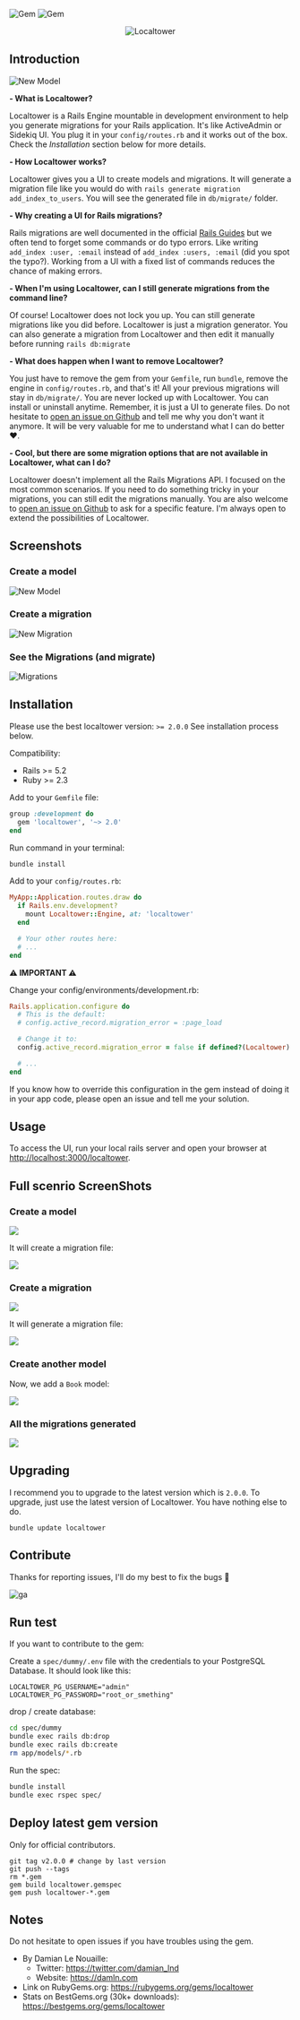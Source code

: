 ![Gem](https://img.shields.io/gem/v/localtower) ![Gem](https://img.shields.io/gem/dt/localtower?label=gem%20downloads)

<p align="center">
<img src="https://raw.githubusercontent.com/damln/localtower/0f279b82e9a7701b9f0aab21a8e4561468535046/public/com/twitter-cover-2.png" alt="Localtower">
</p>

## Introduction

![New Model](https://raw.githubusercontent.com/damln/localtower/react/public/screenshots/v2.0.0/Screenshot%202024-11-18%20at%2022.44.30.jpg)

**- What is Localtower?**

Localtower is a Rails Engine mountable in development environment to help you generate migrations for your Rails application.
It's like ActiveAdmin or Sidekiq UI.
You plug it in your `config/routes.rb` and it works out of the box.
Check the _Installation_ section below for more details.

**- How Localtower works?**

Localtower gives you a UI to create models and migrations. It will generate a migration file like you would do with `rails generate migration add_index_to_users`. You will see the generated file in `db/migrate/` folder.

**- Why creating a UI for Rails migrations?**

Rails migrations are well documented in the official [Rails Guides](https://guides.rubyonrails.org/active_record_migrations.html) but we often tend to forget some commands or do typo errors. Like writing `add_index :user, :email` instead of `add_index :users, :email` (did you spot the typo?). Working from a UI with a fixed list of commands reduces the chance of making errors.

**- When I'm using Localtower, can I still generate migrations from the command line?**

Of course! Localtower does not lock you up. You can still generate migrations like you did before. Localtower is just a migration generator. You can also generate a migration from Localtower and then edit it manually before running `rails db:migrate`

**- What does happen when I want to remove Localtower?**

You just have to remove the gem from your `Gemfile`, run `bundle`, remove the engine in `config/routes.rb`, and that's it! All your previous migrations will stay in `db/migrate/`. You are never locked up with Localtower. You can install or uninstall anytime. Remember, it is just a UI to generate files. Do not hesitate to [open an issue on Github](https://github.com/damln/localtower/issues) and tell me why you don't want it anymore. It will be very valuable for me to understand what I can do better ❤.

**- Cool, but there are some migration options that are not available in Localtower, what can I do?**

Localtower doesn't implement all the Rails Migrations API. I focused on the most common scenarios. If you need to do something tricky in your migrations, you can still edit the migrations manually. You are also welcome to [open an issue on Github](https://github.com/damln/localtower/issues) to ask for a specific feature. I'm always open to extend the possibilities of Localtower.

## Screenshots

### Create a model

![New Model](https://raw.githubusercontent.com/damln/localtower/react/public/screenshots/v2.0.0/Screenshot%202024-11-18%20at%2022.44.30.jpg)

### Create a migration

![New Migration](https://raw.githubusercontent.com/damln/localtower/react/public/screenshots/v2.0.0/Screenshot%202024-11-18%20at%2022.48.21.jpg)

### See the Migrations (and migrate)

![Migrations](https://raw.githubusercontent.com/damln/localtower/react/public/screenshots/v2.0.0/Screenshot%202024-11-18%20at%2022.50.11.jpg)

## Installation

Please use the best localtower version: `>= 2.0.0`
See installation process below.

Compatibility:

- Rails >= 5.2
- Ruby >= 2.3

Add to your `Gemfile` file:

```ruby
group :development do
  gem 'localtower', '~> 2.0'
end
```

Run command in your terminal:

```bash
bundle install
```

Add to your `config/routes.rb`:

```ruby
MyApp::Application.routes.draw do
  if Rails.env.development?
    mount Localtower::Engine, at: 'localtower'
  end

  # Your other routes here:
  # ...
end
```

**⚠ IMPORTANT ⚠**

Change your config/environments/development.rb:

```ruby
Rails.application.configure do
  # This is the default:
  # config.active_record.migration_error = :page_load

  # Change it to:
  config.active_record.migration_error = false if defined?(Localtower)

  # ...
end
```

If you know how to override this configuration in the gem instead of doing it in your app code, please open an issue and tell me your solution.

## Usage

To access the UI, run your local rails server and open your browser at [http://localhost:3000/localtower](http://localhost:3000/localtower).

## Full scenrio ScreenShots

### Create a model

![](https://raw.githubusercontent.com/damln/localtower/react/public/screenshots/v2.0.0/Screenshot%202024-11-18%20at%2022.44.30.jpg)

It will create a migration file:

![](https://raw.githubusercontent.com/damln/localtower/react/public/screenshots/v2.0.0/Screenshot%202024-11-18%20at%2022.44.42.jpg)

### Create a migration

![](https://raw.githubusercontent.com/damln/localtower/react/public/screenshots/v2.0.0/Screenshot%202024-11-18%20at%2022.48.21.jpg)

It will generate a migration file:

![](https://raw.githubusercontent.com/damln/localtower/react/public/screenshots/v2.0.0/Screenshot%202024-11-18%20at%2022.48.51.jpg)

### Create another model

Now, we add a `Book` model:

![](https://raw.githubusercontent.com/damln/localtower/react/public/screenshots/v2.0.0/Screenshot%202024-11-18%20at%2022.50.04.jpg)

### All the migrations generated

![](https://raw.githubusercontent.com/damln/localtower/react/public/screenshots/v2.0.0/Screenshot%202024-11-18%20at%2022.50.19.jpg)


## Upgrading

I recommend you to upgrade to the latest version which is `2.0.0`.
To upgrade, just use the latest version of Localtower.
You have nothing else to do.

```
bundle update localtower
```

## Contribute

Thanks for reporting issues, I'll do my best to fix the bugs 💪

![ga](https://www.google-analytics.com/collect?v=1&tid=G-1XG3EBE2DZ&cid=555&aip=1&t=event&ec=github&ea=visit&dp=readme&dt=gem)

## Run test

If you want to contribute to the gem:

Create a `spec/dummy/.env` file with the credentials to your PostgreSQL Database. It should look like this:

```
LOCALTOWER_PG_USERNAME="admin"
LOCALTOWER_PG_PASSWORD="root_or_smething"
```

drop / create database:

```bash
cd spec/dummy
bundle exec rails db:drop
bundle exec rails db:create
rm app/models/*.rb
```

Run the spec:

```bash
bundle install
bundle exec rspec spec/
```

## Deploy latest gem version

Only for official contributors.

    git tag v2.0.0 # change by last version
    git push --tags
    rm *.gem
    gem build localtower.gemspec
    gem push localtower-*.gem

## Notes

Do not hesitate to open issues if you have troubles using the gem.

- By Damian Le Nouaille:
  - Twitter: https://twitter.com/damian_lnd
  - Website: https://damln.com
- Link on RubyGems.org: https://rubygems.org/gems/localtower
- Stats on BestGems.org (30k+ downloads): https://bestgems.org/gems/localtower
